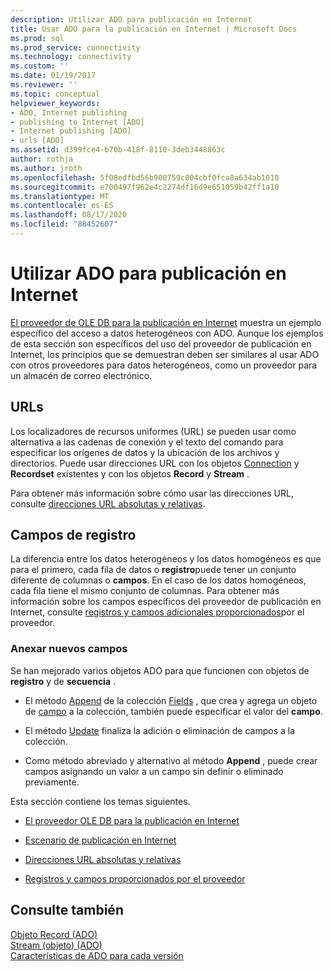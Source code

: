 ```yaml
---
description: Utilizar ADO para publicación en Internet
title: Usar ADO para la publicación en Internet | Microsoft Docs
ms.prod: sql
ms.prod_service: connectivity
ms.technology: connectivity
ms.custom: ''
ms.date: 01/19/2017
ms.reviewer: ''
ms.topic: conceptual
helpviewer_keywords:
- ADO, Internet publishing
- publishing to Internet [ADO]
- Internet publishing [ADO]
- urls [ADO]
ms.assetid: d399fce4-b70b-418f-8110-3deb3448863c
author: rothja
ms.author: jroth
ms.openlocfilehash: 5f08edfbd56b900759c004cbf0fca8a634ab1010
ms.sourcegitcommit: e700497f962e4c2274df16d9e651059b42ff1a10
ms.translationtype: MT
ms.contentlocale: es-ES
ms.lasthandoff: 08/17/2020
ms.locfileid: "88452607"
---
```

# <a name="using-ado-for-internet-publishing"></a>Utilizar ADO para publicación en Internet
[El proveedor de OLE DB para la publicación en Internet](../../../ado/guide/data/the-ole-db-provider-for-internet-publishing.md) muestra un ejemplo específico del acceso a datos heterogéneos con ADO. Aunque los ejemplos de esta sección son específicos del uso del proveedor de publicación en Internet, los principios que se demuestran deben ser similares al usar ADO con otros proveedores para datos heterogéneos, como un proveedor para un almacén de correo electrónico.  
  
## <a name="urls"></a>URLs  
 Los localizadores de recursos uniformes (URL) se pueden usar como alternativa a las cadenas de conexión y el texto del comando para especificar los orígenes de datos y la ubicación de los archivos y directorios. Puede usar direcciones URL con los objetos [Connection](../../../ado/reference/ado-api/connection-object-ado.md) y **Recordset** existentes y con los objetos **Record** y **Stream** .  
  
 Para obtener más información sobre cómo usar las direcciones URL, consulte [direcciones URL absolutas y relativas](../../../ado/guide/data/absolute-and-relative-urls.md).  
  
## <a name="record-fields"></a>Campos de registro  
 La diferencia entre los datos heterogéneos y los datos homogéneos es que para el primero, cada fila de datos o **registro**puede tener un conjunto diferente de columnas o **campos**. En el caso de los datos homogéneos, cada fila tiene el mismo conjunto de columnas. Para obtener más información sobre los campos específicos del proveedor de publicación en Internet, consulte [registros y campos adicionales proporcionados](../../../ado/guide/data/records-and-provider-supplied-fields.md)por el proveedor.  
  
### <a name="appending-new-fields"></a>Anexar nuevos campos  
 Se han mejorado varios objetos ADO para que funcionen con objetos de **registro** y de **secuencia** .  
  
-   El método [Append](../../../ado/reference/ado-api/append-method-ado.md) de la colección [Fields](../../../ado/reference/ado-api/fields-collection-ado.md) , que crea y agrega un objeto de [campo](../../../ado/reference/ado-api/field-object.md) a la colección, también puede especificar el valor del **campo**.  
  
-   El método [Update](../../../ado/reference/ado-api/update-method.md) finaliza la adición o eliminación de campos a la colección.  
  
-   Como método abreviado y alternativo al método **Append** , puede crear campos asignando un valor a un campo sin definir o eliminado previamente.  
  
 Esta sección contiene los temas siguientes.  
  
-   [El proveedor OLE DB para la publicación en Internet](../../../ado/guide/data/the-ole-db-provider-for-internet-publishing.md)  
  
-   [Escenario de publicación en Internet](../../../ado/guide/data/internet-publishing-scenario.md)  
  
-   [Direcciones URL absolutas y relativas](../../../ado/guide/data/absolute-and-relative-urls.md)  
  
-   [Registros y campos proporcionados por el proveedor](../../../ado/guide/data/records-and-provider-supplied-fields.md)  
  
## <a name="see-also"></a>Consulte también  
 [Objeto Record (ADO)](../../../ado/reference/ado-api/record-object-ado.md)   
 [Stream (objeto) (ADO)](../../../ado/reference/ado-api/stream-object-ado.md)   
 [Características de ADO para cada versión](../../../ado/guide/ado-history.md)
